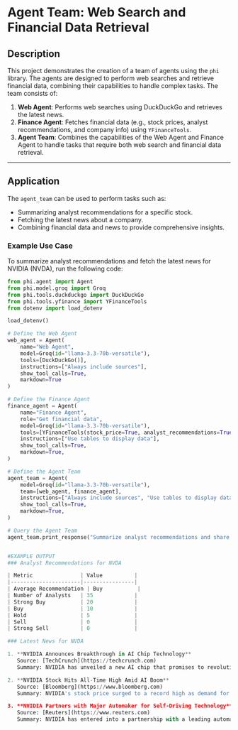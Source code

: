 # Agent Team: Web Search and Financial Data Retrieval

## Description

This project demonstrates the creation of a team of agents using the `phi` library. The agents are designed to perform web searches and retrieve financial data, combining their capabilities to handle complex tasks. The team consists of:

1. **Web Agent**: Performs web searches using DuckDuckGo and retrieves the latest news.
2. **Finance Agent**: Fetches financial data (e.g., stock prices, analyst recommendations, and company info) using `YFinanceTools`.
3. **Agent Team**: Combines the capabilities of the Web Agent and Finance Agent to handle tasks that require both web search and financial data retrieval.

---

## Application

The `agent_team` can be used to perform tasks such as:

- Summarizing analyst recommendations for a specific stock.
- Fetching the latest news about a company.
- Combining financial data and news to provide comprehensive insights.

### Example Use Case

To summarize analyst recommendations and fetch the latest news for NVIDIA (NVDA), run the following code:

```python
from phi.agent import Agent
from phi.model.groq import Groq
from phi.tools.duckduckgo import DuckDuckGo
from phi.tools.yfinance import YFinanceTools
from dotenv import load_dotenv

load_dotenv()

# Define the Web Agent
web_agent = Agent(
    name="Web Agent",
    model=Groq(id="llama-3.3-70b-versatile"),
    tools=[DuckDuckGo()],
    instructions=["Always include sources"],
    show_tool_calls=True,
    markdown=True
)

# Define the Finance Agent
finance_agent = Agent(
    name="Finance Agent",
    role="Get financial data",
    model=Groq(id="llama-3.3-70b-versatile"),
    tools=[YFinanceTools(stock_price=True, analyst_recommendations=True, company_info=True)],
    instructions=["Use tables to display data"],
    show_tool_calls=True,
    markdown=True,
)

# Define the Agent Team
agent_team = Agent(
    model=Groq(id="llama-3.3-70b-versatile"),
    team=[web_agent, finance_agent],
    instructions=["Always include sources", "Use tables to display data"],
    show_tool_calls=True,
    markdown=True,
)

# Query the Agent Team
agent_team.print_response("Summarize analyst recommendations and share the latest news for NVDA", stream=True)


#EXAMPLE OUTPUT
### Analyst Recommendations for NVDA

| Metric               | Value          |
|----------------------|----------------|
| Average Recommendation | Buy           |
| Number of Analysts   | 35             |
| Strong Buy           | 20             |
| Buy                  | 10             |
| Hold                 | 5              |
| Sell                 | 0              |
| Strong Sell          | 0              |

### Latest News for NVDA

1. **NVIDIA Announces Breakthrough in AI Chip Technology**  
   Source: [TechCrunch](https://techcrunch.com)  
   Summary: NVIDIA has unveiled a new AI chip that promises to revolutionize machine learning workloads...

2. **NVIDIA Stock Hits All-Time High Amid AI Boom**  
   Source: [Bloomberg](https://www.bloomberg.com)  
   Summary: NVIDIA's stock price surged to a record high as demand for AI-related products continues to grow...

3. **NVIDIA Partners with Major Automaker for Self-Driving Technology**  
   Source: [Reuters](https://www.reuters.com)  
   Summary: NVIDIA has entered into a partnership with a leading automaker to develop next-generation self-driving car technology...